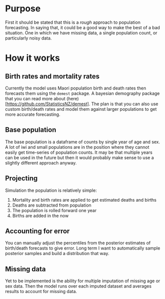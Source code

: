 # Purpose
First it should be stated that this is a _rough_ approach to population forecasting.
In saying that, it could be a good way to make the best of a bad situation. One in which we have missing data, a single population count, or particularly noisy data.

# How it works

## Birth rates and mortality rates
Currently the model uses Maori population birth and death rates then forecasts them using the `demest` package. A bayesian demography package that you can read more about (here)[https://github.com/StatisticsNZ/demest].
The plan is that you can also use custom birth/death rates and model them against larger populations to get more accurate forecasting.

## Base population
The base population is a dataframe of counts by single year of age and sex. 
A lot of iwi and small populations are in the position where they cannot easily get time-series of population counts.
It may be that multiple years can be used in the future but then it would probably make sense to use a slightly different approach anyway.

## Projecting
Simulation the population is relatively simple:
1. Mortality and birth rates are applied to get estimated deaths and births
2. Deaths are subtracted from population
3. The population is rolled forward one year
3. Births are added in the now

## Accounting for error
You can manually adjust the percentiles from the posterior estimates of birth/death forecasts to give error.
Long term I want to automatically sample posterior samples and build a distribution that way.

## Missing data
Yet to be implemented is the ability for multiple imputation of missing age or sex data.
Then the model runs over each imputed dataset and averages results to account for missing data.
